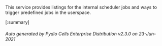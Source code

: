 






This service provides listings for the internal scheduler jobs and ways to trigger predefined jobs in the userspace.

[:summary]

###### Auto generated by Pydio Cells Enterprise Distribution v2.3.0 on 23-Jun-2021
